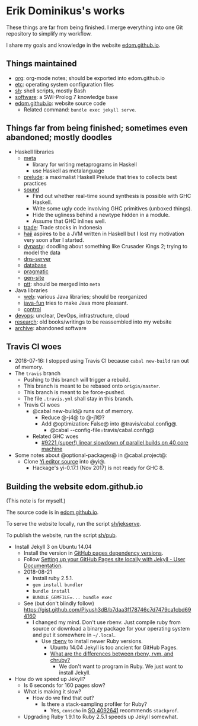 # Erik Dominikus's works

These things are far from being finished.
I merge everything into one Git repository to simplify my workflow.

I share my goals and knowledge in the website [edom.github.io](https://edom.github.io/).

## Things maintained

- [org](org/): org-mode notes; should be exported into edom.github.io
- [etc](etc/): operating system configuration files
- [sh](sh/): shell scripts, mostly Bash
- [software](software/): a SWI-Prolog 7 knowledge base
- [edom.github.io](edom.github.io/): website source code
    - Related command: `bundle exec jekyll serve`.

## Things far from being finished; sometimes even abandoned; mostly doodles

- Haskell libraries
    - [meta](meta/)
        - library for writing metaprograms in Haskell
        - use Haskell as metalanguage
    - [prelude](prelude/): a maximalist Haskell Prelude that tries to collects best practices
    - [sound](sound/)
        - Find out whether real-time sound synthesis is possible with GHC Haskell.
        - Write some ugly code involving GHC primitives (unboxed things).
        - Hide the ugliness behind a newtype hidden in a module.
        - Assume that GHC inlines well.
    - [trade](trade/): Trade stocks in Indonesia
    - [haji](haji/) aspires to be a JVM written in Haskell but I lost my motivation very soon after I started.
    - [dynasty](dynasty/): doodling about something like Crusader Kings 2; trying to model the data
    - [dns-server](dns-server/)
    - [database](database/)
    - [pragmatic](pragmatic/)
    - [gen-site](gen-site/)
    - [ptt](ptt/): should be merged into `meta`
- Java libraries
    - [web](web/): various Java libraries; should be reorganized
    - [java-fun](java-fun/) tries to make Java more pleasant.
    - [control](control/)
- [devops](devops/): unclear, DevOps, infrastructure, cloud
- [research](research/): old books/writings to be reassembled into my website
- [archive](archive/): abandoned software

## Travis CI woes

- 2018-07-16: I stopped using Travis CI because `cabal new-build` ran out of memory.
- The `travis` branch
    - Pushing to this branch will trigger a rebuild.
    - This branch is meant to be rebased onto `origin/master`.
    - This branch is meant to be force-pushed.
    - The file `.travis.yml` shall stay in this branch.
    - Travis CI woes
        - @cabal new-build@ runs out of memory.
            - Reduce @-j4@ to @-j1@?
            - Add @optimization: False@ into @travis/cabal.config@.
                - @cabal --config-file=travis/cabal.config@
        - Related GHC woes
            - [#9221 (super!) linear slowdown of parallel builds on 40 core machine](https://ghc.haskell.org/trac/ghc/ticket/9221)
- Some notes about @optional-packages@ in @cabal.project@:
    - Clone [Yi editor source](https://github.com/yi-editor/yi) into @yi@.
        - Hackage's yi-0.17.1 (Nov 2017) is not ready for GHC 8.

## Building the website edom.github.io

(This note is for myself.)

The source code is in [edom.github.io](edom.github.io/).

To serve the website locally, run the script [sh/jekserve](sh/jekserve).

To publish the website, run the script [sh/pub](sh/pub).

- Install Jekyll 3 on Ubuntu 14.04
    - Install the version in [GitHub pages dependency versions](https://pages.github.com/versions/).
    - Follow [Setting up your GitHub Pages site locally with Jekyll - User Documentation](https://help.github.com/articles/setting-up-your-github-pages-site-locally-with-jekyll/).
    - 2018-08-21
        - Install ruby 2.5.1.
        - `gem install bundler`
        - `bundle install`
        - `BUNDLE_GEMFILE=... bundle exec`
    - See (but don't blindly follow) https://gist.github.com/Piyush3dB/b7daa3f178746c7d7479ca1cbd694160
        - I changed my mind.
        Don't use rbenv.
        Just compile ruby from source or download a binary package for your operating system and put it somewhere in `~/.local`.
            - Use [rbenv](https://github.com/rbenv/rbenv) to install newer Ruby versions.
                - Ubuntu 14.04 Jekyll is too ancient for GitHub Pages.
                - [What are the differences between rbenv, rvm, and chruby?](https://stackoverflow.com/questions/22153521/what-are-the-differences-between-rbenv-rvm-and-chruby)
                    - We don't want to program in Ruby.
                    We just want to install Jekyll.
- How do we speed up Jekyll?
    - Is 6 seconds for 160 pages slow?
    - What is making it slow?
        - How do we find that out?
            - Is there a stack-sampling profiler for Ruby?
                - Yes, `conscho` in [SO 4092641](https://stackoverflow.com/questions/4092641/profiling-ruby-code) recommends `stackprof`.
    - Upgrading Ruby 1.9.1 to Ruby 2.5.1 speeds up Jekyll somewhat.
